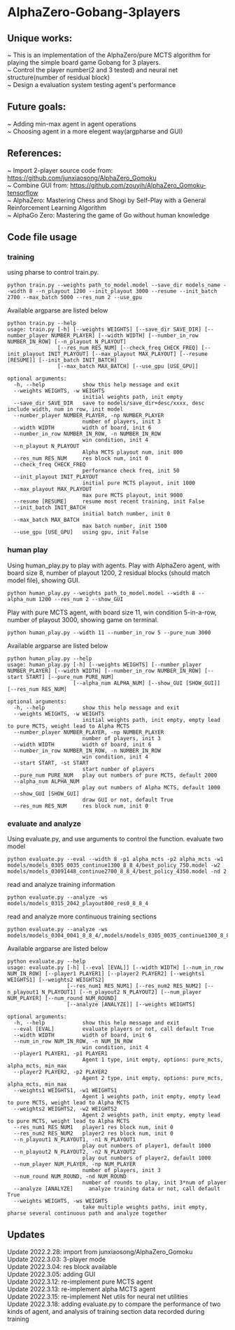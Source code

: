 # AlphaZero-Gobang-3players
## Unique works:
~ This is an implementation of the AlphaZero/pure MCTS algorithm for playing the simple board game Gobang for 3 players.  
~ Control the player number(2 and 3 tested) and neural net structure(number of residual block)  
~ Design a evaluation system testing agent's performance 

## Future goals:
 
~ Adding min-max agent in agent operations  
~ Choosing agent in a more elegent way(argpharse and GUI)  

## References:   
~ Import 2-player source code from: https://github.com/junxiaosong/AlphaZero_Gomoku  
~ Combine GUI from: https://github.com/zouyih/AlphaZero_Gomoku-tensorflow  
~ AlphaZero: Mastering Chess and Shogi by Self-Play with a General Reinforcement Learning Algorithm  
~ AlphaGo Zero: Mastering the game of Go without human knowledge  

## Code file usage
### training
using pharse to control train.py.
```
python train.py --weights path_to_model.model --save_dir models_name --width 8 --n_playout 1200 --init_playout 3000 --resume --init_batch 2700 --max_batch 5000 --res_num 2 --use_gpu
```
Available argparse are listed below
```
python train.py --help                   
usage: train.py [-h] [--weights WEIGHTS] [--save_dir SAVE_DIR] [--number_player NUMBER_PLAYER] [--width WIDTH] [--number_in_row NUMBER_IN_ROW] [--n_playout N_PLAYOUT]
                [--res_num RES_NUM] [--check_freq CHECK_FREQ] [--init_playout INIT_PLAYOUT] [--max_playout MAX_PLAYOUT] [--resume [RESUME]] [--init_batch INIT_BATCH]
                [--max_batch MAX_BATCH] [--use_gpu [USE_GPU]]

optional arguments:
  -h, --help            show this help message and exit
  --weights WEIGHTS, -w WEIGHTS
                        initial weights path, init empty
  --save_dir SAVE_DIR   save to models/save_dir+desc/xxxx, desc include width, num in row, init model
  --number_player NUMBER_PLAYER, -np NUMBER_PLAYER
                        number of players, init 3
  --width WIDTH         width of board, init 6
  --number_in_row NUMBER_IN_ROW, -n NUMBER_IN_ROW
                        win condition, init 4
  --n_playout N_PLAYOUT
                        Alpha MCTS playout num, init 800
  --res_num RES_NUM     res block num, init 0
  --check_freq CHECK_FREQ
                        performance check freq, init 50
  --init_playout INIT_PLAYOUT
                        initial pure MCTS playout, init 1000
  --max_playout MAX_PLAYOUT
                        max pure MCTS playout, init 9000
  --resume [RESUME]     resume most recent training, init False
  --init_batch INIT_BATCH
                        initial batch number, init 0
  --max_batch MAX_BATCH
                        max batch number, init 1500
  --use_gpu [USE_GPU]   using gpu, init False

```
### human play
Using human_play.py to play with agents. Play with AlphaZero agent, with board size 8, number of playout 1200, 2 residual blocks (should match model file), showing GUI.
```
python human_play.py --weights path_to_model.model --width 8 --alpha_num 1200 --res_num 2 --show_GUI
```
Play with pure MCTS agent, with board size 11, win condition 5-in-a-row, number of playout 3000, showing game on terminal.
```
python human_play.py --width 11 --number_in_row 5 --pure_num 3000 
```
Available argparse are listed below
```
python human_play.py --help
usage: human_play.py [-h] [--weights WEIGHTS] [--number_player NUMBER_PLAYER] [--width WIDTH] [--number_in_row NUMBER_IN_ROW] [--start START] [--pure_num PURE_NUM]
                     [--alpha_num ALPHA_NUM] [--show_GUI [SHOW_GUI]] [--res_num RES_NUM]

optional arguments:
  -h, --help            show this help message and exit
  --weights WEIGHTS, -w WEIGHTS
                        initial weights path, init empty, empty lead to pure MCTS, weight lead to Alpha MCTS
  --number_player NUMBER_PLAYER, -np NUMBER_PLAYER
                        number of players, init 3
  --width WIDTH         width of board, init 6
  --number_in_row NUMBER_IN_ROW, -n NUMBER_IN_ROW
                        win condition, init 4
  --start START, -st START
                        start number of players
  --pure_num PURE_NUM   play out numbers of pure MCTS, default 2000
  --alpha_num ALPHA_NUM
                        play out numbers of Alpha MCTS, default 1000
  --show_GUI [SHOW_GUI]
                        draw GUI or not, default True
  --res_num RES_NUM     res block num, init 0

```
### evaluate and analyze
Using evaluate.py, and use arguments to control the function.
evaluate two model
```
python evaluate.py --eval --width 8 -p1 alpha_mcts -p2 alpha_mcts -w1 models/models_0305_0035_continue1300_8_8_4/best_policy_750.model -w2 models/models_03091448_continue2700_8_8_4/best_policy_4350.model -nd 2
```
read and analyze training information
```
python evaluate.py --analyze -ws models/models_0315_2042_playout800_res0_8_8_4
```
read and analyze more continuous training sections
```
python evaluate.py --analyze -ws models/models_0304_0041_8_8_4/,models/models_0305_0035_continue1300_8_8_4/,models/models_03091448_continue2700_8_8_4

```
Available argparse are listed below
```
python evaluate.py --help
usage: evaluate.py [-h] [--eval [EVAL]] [--width WIDTH] [--num_in_row NUM_IN_ROW] [--player1 PLAYER1] [--player2 PLAYER2] [--weights1 WEIGHTS1] [--weights2 WEIGHTS2]
                   [--res_num1 RES_NUM1] [--res_num2 RES_NUM2] [--n_playout1 N_PLAYOUT1] [--n_playout2 N_PLAYOUT2] [--num_player NUM_PLAYER] [--num_round NUM_ROUND]
                   [--analyze [ANALYZE]] [--weights WEIGHTS]

optional arguments:
  -h, --help            show this help message and exit
  --eval [EVAL]         evaluate players or not, call default True
  --width WIDTH         width of board, init 6
  --num_in_row NUM_IN_ROW, -n NUM_IN_ROW
                        win condition, init 4
  --player1 PLAYER1, -p1 PLAYER1
                        Agent 1 type, init empty, options: pure_mcts, alpha_mcts, min_max
  --player2 PLAYER2, -p2 PLAYER2
                        Agent 2 type, init empty, options: pure_mcts, alpha_mcts, min_max
  --weights1 WEIGHTS1, -w1 WEIGHTS1
                        Agent 1 weights path, init empty, empty lead to pure MCTS, weight lead to Alpha MCTS
  --weights2 WEIGHTS2, -w2 WEIGHTS2
                        Agent 2 weights path, init empty, empty lead to pure MCTS, weight lead to Alpha MCTS
  --res_num1 RES_NUM1   player1 res block num, init 0
  --res_num2 RES_NUM2   player2 res block num, init 0
  --n_playout1 N_PLAYOUT1, -n1 N_PLAYOUT1
                        play out numbers of player1, default 1000
  --n_playout2 N_PLAYOUT2, -n2 N_PLAYOUT2
                        play out numbers of player2, default 1000
  --num_player NUM_PLAYER, -np NUM_PLAYER
                        number of players, init 3
  --num_round NUM_ROUND, -nd NUM_ROUND
                        number of rounds to play, init 3*num of player
  --analyze [ANALYZE]     analyze training data or not, call default True
  --weights WEIGHTS, -ws WEIGHTS
                        take multiple weights paths, init empty, pharse several continuous path and analyze together
```
## Updates
Update 2022.2.28: import from junxiaosong/AlphaZero_Gomoku  
Update 2022.3.03: 3-player mode  
Update 2022.3.04: res block available  
Update 2022.3.05: adding GUI  
Update 2022.3.12: re-implement pure MCTS agent  
Update 2022.3.13: re-implement alpha MCTS agent  
Update 2022.3.15: re-implement Net utils for neural net utilities  
Update 2022.3.18: adding evaluate.py to compare the performance of two kinds of agent, and analysis of training section data recorded during training  



